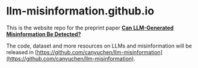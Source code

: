 # llm-misinformation.github.io

This is the website repo for the preprint paper **[Can LLM-Generated Misinformation Be Detected?](https://arxiv.org/abs/2309.13788)**

The code, dataset and more resources on LLMs and misinformation will be released in [https://github.com/canyuchen/llm-misinformation](https://github.com/canyuchen/llm-misinformation).
